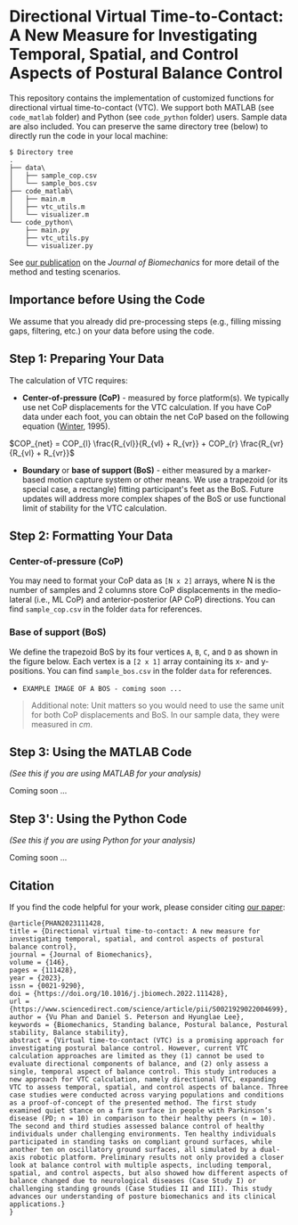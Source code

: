 # Directional Virtual Time-to-Contact: A New Measure for Investigating Temporal, Spatial, and Control Aspects of Postural Balance Control

This repository contains the implementation of customized functions for directional virtual time-to-contact (VTC). We support both MATLAB (see `code_matlab` folder) and Python (see `code_python` folder) users. Sample data are also included. You can preserve the same directory tree (below) to directly run the code in your local machine:

```
$ Directory tree
.
├── data\
│   ├── sample_cop.csv
│   └── sample_bos.csv
├── code_matlab\
│   ├── main.m
│   ├── vtc_utils.m
│   └── visualizer.m
└── code_python\
    ├── main.py
    ├── vtc_utils.py
    └── visualizer.py
```

See [our publication](https://www.sciencedirect.com/science/article/pii/S0021929022004699) on the *Journal of Biomechanics* for more detail of the method and testing scenarios. 

## Importance before Using the Code
We assume that you already did pre-processing steps (e.g., filling missing gaps, filtering, etc.) on your data before using the code. 

## Step 1: Preparing Your Data
The calculation of VTC requires:
- **Center-of-pressure (CoP)** - measured by force platform(s). We typically use net CoP displacements for the VTC calculation. If you have CoP data under each foot, you can obtain the net CoP based on the following equation ([Winter](https://www.sciencedirect.com/science/article/pii/0966636296828499), 1995). 

$COP_{net} = COP_{l} \frac{R_{vl}}{R_{vl} + R_{vr}} + COP_{r} \frac{R_{vr}{R_{vl} + R_{vr}}$

- **Boundary** or **base of support (BoS)** - either measured by a marker-based motion capture system or other means. We use a trapezoid (or its special case, a rectangle) fitting participant's feet as the BoS. Future updates will address more complex shapes of the BoS or use functional limit of stability for the VTC calculation.

## Step 2: Formatting Your Data
### Center-of-pressure (CoP)

You may need to format your CoP data as `[N x 2]` arrays, where N is the number of samples and 2 columns store CoP displacements in the medio-lateral (i.e., ML CoP) and anterior-posterior (AP CoP) directions. You can find `sample_cop.csv` in the folder `data` for references.

### Base of support (BoS)

We define the trapezoid BoS by its four vertices `A`, `B`, `C`, and `D` as shown in the figure below. Each vertex is a `[2 x 1]` array containing its x- and y-positions. You can find `sample_bos.csv` in the folder `data` for references.

- `EXAMPLE IMAGE OF A BOS - coming soon ...`

> Additional note: Unit matters so you would need to use the same unit for both CoP displacements and BoS. In our sample data, they were measured in *cm*. 

## Step 3: Using the MATLAB Code
*(See this if you are using MATLAB for your analysis)*

Coming soon ...


## Step 3': Using the Python Code
*(See this if you are using Python for your analysis)*

Coming soon ...

## Citation

If you find the code helpful for your work, please consider citing [our paper](https://www.sciencedirect.com/science/article/pii/S0021929022004699):
```
@article{PHAN2023111428,
title = {Directional virtual time-to-contact: A new measure for investigating temporal, spatial, and control aspects of postural balance control},
journal = {Journal of Biomechanics},
volume = {146},
pages = {111428},
year = {2023},
issn = {0021-9290},
doi = {https://doi.org/10.1016/j.jbiomech.2022.111428},
url = {https://www.sciencedirect.com/science/article/pii/S0021929022004699},
author = {Vu Phan and Daniel S. Peterson and Hyunglae Lee},
keywords = {Biomechanics, Standing balance, Postural balance, Postural stability, Balance stability},
abstract = {Virtual time-to-contact (VTC) is a promising approach for investigating postural balance control. However, current VTC calculation approaches are limited as they (1) cannot be used to evaluate directional components of balance, and (2) only assess a single, temporal aspect of balance control. This study introduces a new approach for VTC calculation, namely directional VTC, expanding VTC to assess temporal, spatial, and control aspects of balance. Three case studies were conducted across varying populations and conditions as a proof-of-concept of the presented method. The first study examined quiet stance on a firm surface in people with Parkinson’s disease (PD; n = 10) in comparison to their healthy peers (n = 10). The second and third studies assessed balance control of healthy individuals under challenging environments. Ten healthy individuals participated in standing tasks on compliant ground surfaces, while another ten on oscillatory ground surfaces, all simulated by a dual-axis robotic platform. Preliminary results not only provided a closer look at balance control with multiple aspects, including temporal, spatial, and control aspects, but also showed how different aspects of balance changed due to neurological diseases (Case Study I) or challenging standing grounds (Case Studies II and III). This study advances our understanding of posture biomechanics and its clinical applications.}
}
```

